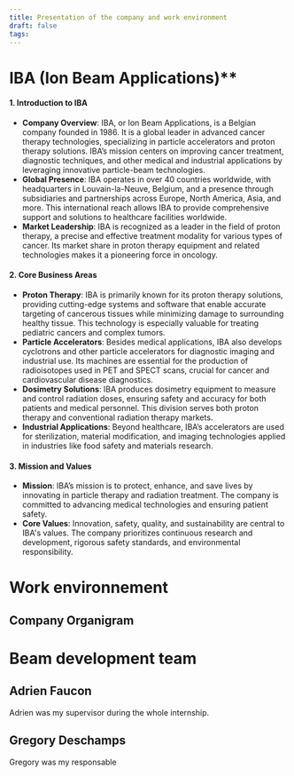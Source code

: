 ```yaml
---
title: Presentation of the company and work environment
draft: false
tags:
---
```

# IBA (Ion Beam Applications)**

#### **1. Introduction to IBA**

- **Company Overview**: IBA, or Ion Beam Applications, is a Belgian company founded in 1986. It is a global leader in advanced cancer therapy technologies, specializing in particle accelerators and proton therapy solutions. IBA’s mission centers on improving cancer treatment, diagnostic techniques, and other medical and industrial applications by leveraging innovative particle-beam technologies.
- **Global Presence**: IBA operates in over 40 countries worldwide, with headquarters in Louvain-la-Neuve, Belgium, and a presence through subsidiaries and partnerships across Europe, North America, Asia, and more. This international reach allows IBA to provide comprehensive support and solutions to healthcare facilities worldwide.
- **Market Leadership**: IBA is recognized as a leader in the field of proton therapy, a precise and effective treatment modality for various types of cancer. Its market share in proton therapy equipment and related technologies makes it a pioneering force in oncology.

#### **2. Core Business Areas**

- **Proton Therapy**: IBA is primarily known for its proton therapy solutions, providing cutting-edge systems and software that enable accurate targeting of cancerous tissues while minimizing damage to surrounding healthy tissue. This technology is especially valuable for treating pediatric cancers and complex tumors.
- **Particle Accelerators**: Besides medical applications, IBA also develops cyclotrons and other particle accelerators for diagnostic imaging and industrial use. Its machines are essential for the production of radioisotopes used in PET and SPECT scans, crucial for cancer and cardiovascular disease diagnostics.
- **Dosimetry Solutions**: IBA produces dosimetry equipment to measure and control radiation doses, ensuring safety and accuracy for both patients and medical personnel. This division serves both proton therapy and conventional radiation therapy markets.
- **Industrial Applications**: Beyond healthcare, IBA’s accelerators are used for sterilization, material modification, and imaging technologies applied in industries like food safety and materials research.

#### **3. Mission and Values**

- **Mission**: IBA’s mission is to protect, enhance, and save lives by innovating in particle therapy and radiation treatment. The company is committed to advancing medical technologies and ensuring patient safety.
- **Core Values**: Innovation, safety, quality, and sustainability are central to IBA's values. The company prioritizes continuous research and development, rigorous safety standards, and environmental responsibility.



# Work environnement

## Company Organigram



# Beam development team


## Adrien Faucon
Adrien was my supervisor during the whole internship. 

## Gregory Deschamps
Gregory was my responsable 